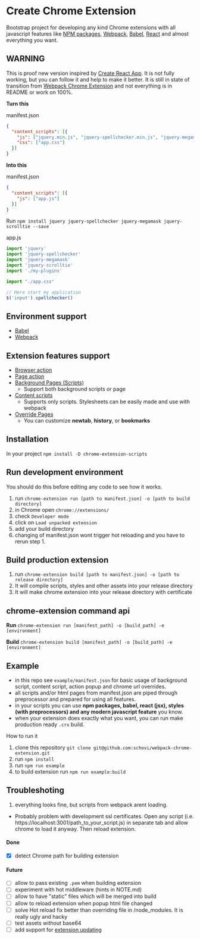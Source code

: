# Create Chrome Extension

Bootstrap project for developing any kind Chrome extensions with all javascript features like [NPM packages](https://www.npmjs.com/), [Webpack](http://webpack.github.io/), [Babel](https://babeljs.io/), [React](https://facebook.github.io/react/) and almost everything you want.

## WARNING

This is proof new version inspired by [Create React App](https://github.com/facebookincubator/create-react-app). It is not fully working, but you can follow it and help to make it better.
It is still in state of transition from [Webpack Chrome Extension](https://github.com/schovi/webpack-chrome-extension) and not everything is in README or work on 100%.


**Turn this**

manifest.json
```json
{
  "content_scripts": [{
    "js": ["jquery.min.js", "jquery-spellchecker.min.js", "jquery-megamask.min.js", "jquery-scrolltie.min.js", "my-plugins.js", "app.js"],
    "css": ["app.css"]
  }]
}
```

**Into this**

manifest.json
```json
{
  "content_scripts": [{
    "js": ["app.js"]
  }]
}
```

Run `npm install jquery jquery-spellchecker jquery-megamask jquery-scrolltie --save`

app.js
```js
import 'jquery'
import 'jquery-spellchecker'
import 'jquery-megamask'
import 'jquery-scrolltie'
import './my-plugins'

import "./app.css"

// Here start my application
$('input').spellchecker()
```

## Environment support

- [Babel](http://babeljs.io/)
- [Webpack](https://webpack.github.io/)

## Extension features support

- [Browser action](https://developer.chrome.com/extensions/browserAction)
- [Page action](https://developer.chrome.com/extensions/pageAction)
- [Background Pages (Scripts)](https://developer.chrome.com/extensions/background_pages)
  - Support both background scripts or page
- [Content scripts](https://developer.chrome.com/extensions/content_scripts)
  - Supports only scripts. Stylesheets can be easily made and use with webpack
- [Override Pages](https://developer.chrome.com/extensions/override)
  - You can customize **newtab**, **history**, or **bookmarks**

## Installation

In your project
`npm install -D chrome-extension-scripts`

## Run development environment

You should do this before editing any code to see how it works.

1. run `chrome-extension run [path to manifest.json] -o [path to build directory]`
2. in Chrome open `chrome://extensions/`
3. check `Developer mode`
4. click on `Load unpacked extension`
5. add your build directory
6. changing of manifest.json wont trigger hot reloading and you have to rerun step 1.

## Build production extension

1. run `chrome-extension build [path to manifest.json] -o [path to release directory]`
2. It will compile scripts, styles and other assets into your release directory
3. It will make chrome extension into your release directory with certificate

## chrome-extension command api

**Run** `chrome-extension run [manifest_path] -o [build_path] -e [environment]`

**Build** `chrome-extension build [manifest_path] -o [build_path] -e [environment]`

## Example

- in this repo see `example/manifest.json` for basic usage of background script, content script, action popup and chrome url overrides.
- all scripts and/or html pages from manifest.json are piped through preprocessor and prepared for using all features.
- in your scripts you can use **npm packages, babel, react (jsx), styles (with preprocessors) and any modern javascript feature** you know.
- when your extension does exactly what you want, you can run make production ready `.crx` build.

How to run it

1. clone this repository `git clone git@github.com:schovi/webpack-chrome-extension.git`
2. run `npm install`
3. run `npm run example`
4. to build extension run `npm run example:build`

## Troubleshoting

1. everything looks fine, but scripts from webpack arent loading.
  - Probably problem with development ssl certificates. Open any script (i.e. https://localhost:3001/path_to_your_script.js) in separate tab and allow chrome to load it anyway. Then reload extension.

#### Done
- [x] detect Chrome path for building extension

#### Future

- [ ] allow to pass existing `.pem` when building extension
- [ ] experiment with hot middleware (hints in NOTE.md)
- [ ] allow to have "static" files which will be merged into build
- [ ] allow to reload extension when popup html file changed
- [ ] solve Hot reload fix better than overriding file in /node_modules. It is really ugly and hacky
- [ ] test assets without base64
- [ ] add support for [extension updating](https://developer.chrome.com/extensions/packaging#update)
